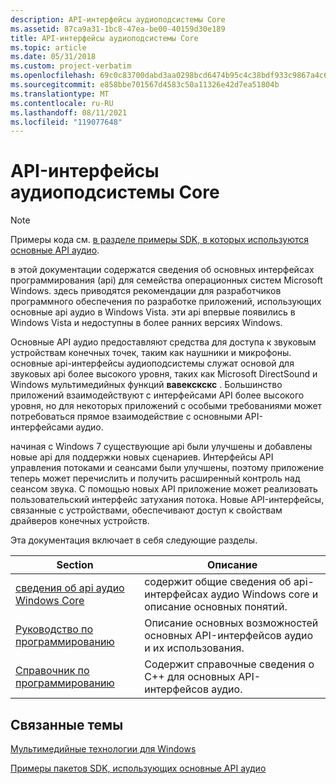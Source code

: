```yaml
---
description: API-интерфейсы аудиоподсистемы Core
ms.assetid: 87ca9a31-1bc8-47ea-be00-40159d30e189
title: API-интерфейсы аудиоподсистемы Core
ms.topic: article
ms.date: 05/31/2018
ms.custom: project-verbatim
ms.openlocfilehash: 69c0c83700dabd3aa0298bcd6474b95c4c38bdf933c9867a4c639edee1e43379
ms.sourcegitcommit: e858bbe701567d4583c50a11326e42d7ea51804b
ms.translationtype: MT
ms.contentlocale: ru-RU
ms.lasthandoff: 08/11/2021
ms.locfileid: "119077648"
---
```

# <a name="core-audio-apis"></a>API-интерфейсы аудиоподсистемы Core

> [!NOTE]
> Примеры кода см. [в разделе примеры SDK, в которых используются основные API аудио](./sdk-samples-that-use-the-core-audio-apis.md).

в этой документации содержатся сведения об основных интерфейсах программирования (api) для семейства операционных систем Microsoft Windows. здесь приводятся рекомендации для разработчиков программного обеспечения по разработке приложений, использующих основные api аудио в Windows Vista. эти api впервые появились в Windows Vista и недоступны в более ранних версиях Windows.

Основные API аудио предоставляют средства для доступа к звуковым устройствам конечных точек, таким как наушники и микрофоны. основные api-интерфейсы аудиоподсистемы служат основой для звуковых api более высокого уровня, таких как Microsoft DirectSound и Windows мультимедийных функций **вавекскскс** . Большинство приложений взаимодействуют с интерфейсами API более высокого уровня, но для некоторых приложений с особыми требованиями может потребоваться прямое взаимодействие с основными API-интерфейсами аудио.

начиная с Windows 7 существующие api были улучшены и добавлены новые api для поддержки новых сценариев. Интерфейсы API управления потоками и сеансами были улучшены, поэтому приложение теперь может перечислить и получить расширенный контроль над сеансом звука. С помощью новых API приложение может реализовать пользовательский интерфейс затухания потока. Новые API-интерфейсы, связанные с устройствами, обеспечивают доступ к свойствам драйверов конечных устройств.

Эта документация включает в себя следующие разделы.

| Section                                                                    | Описание                                                                       |
|----------------------------------------------------------------------------|-----------------------------------------------------------------------------------|
| [сведения об api аудио Windows Core](about-the-windows-core-audio-apis.md) | содержит общие сведения об api-интерфейсах аудио Windows core и описание основных понятий. |
| [Руководство по программированию](programming-guide.md)                                 | Описание основных возможностей основных API-интерфейсов аудио и их использования.            |
| [Справочник по программированию](programming-reference.md)                         | Содержит справочные сведения о C++ для основных API-интерфейсов аудио.                       |

## <a name="related-topics"></a>Связанные темы

[Мультимедийные технологии для Windows](/previous-versions/bg125389(v=msdn.10))

[Примеры пакетов SDK, использующих основные API аудио](./sdk-samples-that-use-the-core-audio-apis.md)
